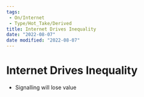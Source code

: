 ```yaml
---
tags:
 - On/Internet
 - Type/Hot_Take/Derived
title: Internet Drives Inequality
date: "2022-08-07"
date modified: "2022-08-07"
---
```


# Internet Drives Inequality
- Signalling will lose value
